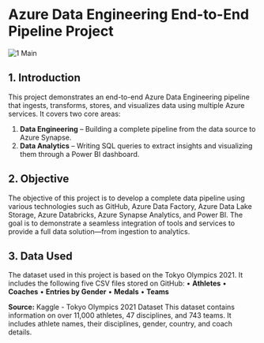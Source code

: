 # **Azure Data Engineering End-to-End Pipeline Project**
![1  Main](https://github.com/user-attachments/assets/c3ae66a9-1257-4d64-b5ae-2f217b6b7963)

## **1. Introduction**

This project demonstrates an end-to-end Azure Data Engineering pipeline that ingests, transforms, stores, and visualizes data using multiple Azure services. It covers two core areas:
1.	**Data Engineering** – Building a complete pipeline from the data source to Azure Synapse.
2.	**Data Analytics** – Writing SQL queries to extract insights and visualizing them through a Power BI dashboard.

## **2. Objective**

The objective of this project is to develop a complete data pipeline using various technologies such as GitHub, Azure Data Factory, Azure Data Lake Storage, Azure Databricks, Azure Synapse Analytics, and Power BI. The goal is to demonstrate a seamless integration of tools and services to provide a full data solution—from ingestion to analytics.

## 3. Data Used

The dataset used in this project is based on the Tokyo Olympics 2021. It includes the following five CSV files stored on GitHub:
•	**Athletes**
•	**Coaches**
•	**Entries by Gender**
•	**Medals**
•	**Teams**

**Source:** Kaggle - Tokyo Olympics 2021 Dataset
This dataset contains information on over 11,000 athletes, 47 disciplines, and 743 teams. It includes athlete names, their disciplines, gender, country, and coach details.

